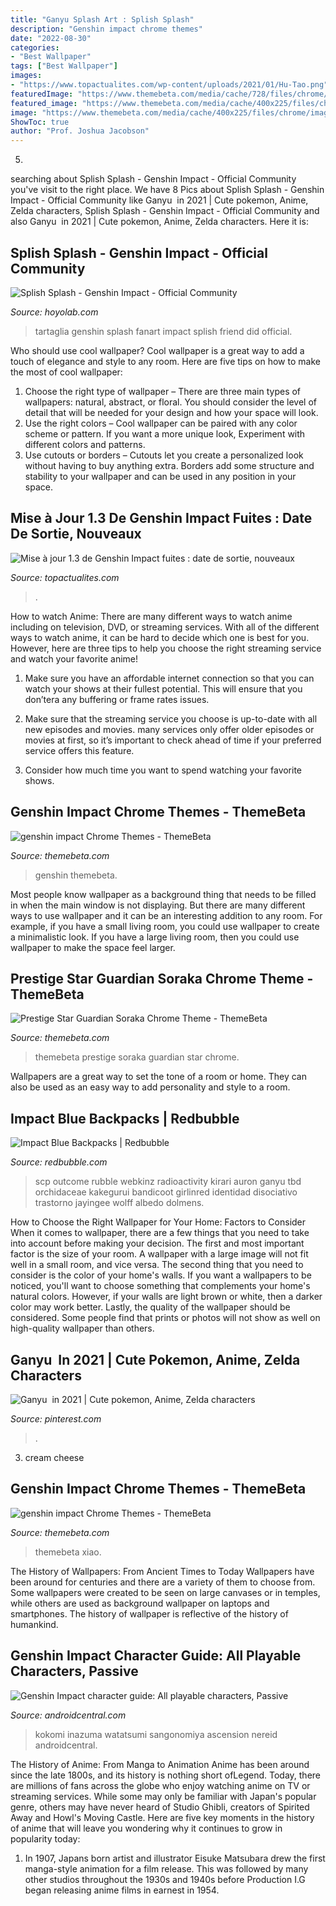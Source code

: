 ```yaml
---
title: "Ganyu Splash Art : Splish Splash"
description: "Genshin impact chrome themes"
date: "2022-08-30"
categories:
- "Best Wallpaper"
tags: ["Best Wallpaper"]
images:
- "https://www.topactualites.com/wp-content/uploads/2021/01/Hu-Tao.png"
featuredImage: "https://www.themebeta.com/media/cache/728/files/chrome/images/202011/23/afa06dfed09f823e387e443e5b66fcba.png"
featured_image: "https://www.themebeta.com/media/cache/400x225/files/chrome/images/202102/28/60f0ad78d6de3e9fcb2e995c6725227c.png"
image: "https://www.themebeta.com/media/cache/400x225/files/chrome/images/202101/04/af98ddbb88df7957233b005415f2802c.png"
ShowToc: true
author: "Prof. Joshua Jacobson"
---
```



5.

	

		
searching about Splish Splash - Genshin Impact - Official Community you've visit to the right place. We have 8 Pics about Splish Splash - Genshin Impact - Official Community like Ganyu ️ in 2021 | Cute pokemon, Anime, Zelda characters, Splish Splash - Genshin Impact - Official Community and also Ganyu ️ in 2021 | Cute pokemon, Anime, Zelda characters. Here it is:
		
    
## Splish Splash - Genshin Impact - Official Community

<img loading=lazy src="https://upload-os-bbs.mihoyo.com/upload/2020/12/23/49271955/19f80010e5f5262f7430173e763fd84e_4521970883790395015.png?x-oss-process=image/resize,s_740/quality,q_80/auto-orient,0/interlace,1/format,jpg" onerror="this.onerror=null;this.src='https://tse4.mm.bing.net/th?id=OIP.Om4Kxi8rQUw-pfOCxfQgnAHaEo&amp;pid=15.1';" alt="Splish Splash - Genshin Impact - Official Community">

_Source: hoyolab.com_

>tartaglia genshin splash fanart impact splish friend did official. 

	

Who should use cool wallpaper?
Cool wallpaper is a great way to add a touch of elegance and style to any room. Here are five tips on how to make the most of cool wallpaper: 
1) Choose the right type of wallpaper – There are three main types of wallpapers: natural, abstract, or floral. You should consider the level of detail that will be needed for your design and how your space will look. 
2) Use the right colors – Cool wallpaper can be paired with any color scheme or pattern. If you want a more unique look, Experiment with different colors and patterns. 
3) Use cutouts or borders – Cutouts let you create a personalized look without having to buy anything extra. Borders add some structure and stability to your wallpaper and can be used in any position in your space.

    
## Mise à Jour 1.3 De Genshin Impact Fuites : Date De Sortie, Nouveaux

<img loading=lazy src="https://www.topactualites.com/wp-content/uploads/2021/01/Hu-Tao.png" onerror="this.onerror=null;this.src='https://tse2.mm.bing.net/th?id=OIP.BuY8Bu5BRFo5ed70Qj1iWgHaDt&amp;pid=15.1';" alt="Mise à jour 1.3 de Genshin Impact fuites : date de sortie, nouveaux">

_Source: topactualites.com_

>. 

	

How to watch Anime: There are many different ways to watch anime including on television, DVD, or streaming services.
With all of the different ways to watch anime, it can be hard to decide which one is best for you. However, here are three tips to help you choose the right streaming service and watch your favorite anime!
1. Make sure you have an affordable internet connection so that you can watch your shows at their fullest potential. This will ensure that you don’tera any buffering or frame rates issues.

2. Make sure that the streaming service you choose is up-to-date with all new episodes and movies. many services only offer older episodes or movies at first, so it’s important to check ahead of time if your preferred service offers this feature.

3. Consider how much time you want to spend watching your favorite shows.

    
## Genshin Impact Chrome Themes - ThemeBeta

<img loading=lazy src="https://www.themebeta.com/media/cache/400x225/files/chrome/images/202102/28/60f0ad78d6de3e9fcb2e995c6725227c.png" onerror="this.onerror=null;this.src='https://tse3.mm.bing.net/th?id=OIP.39mfizX8l3qWLDxAWtqZ-gAAAA&amp;pid=15.1';" alt="genshin impact Chrome Themes - ThemeBeta">

_Source: themebeta.com_

>genshin themebeta. 

	

Most people know wallpaper as a background thing that needs to be filled in when the main window is not displaying. But there are many different ways to use wallpaper and it can be an interesting addition to any room. For example, if you have a small living room, you could use wallpaper to create a minimalistic look. If you have a large living room, then you could use wallpaper to make the space feel larger.

    
## Prestige Star Guardian Soraka Chrome Theme - ThemeBeta

<img loading=lazy src="https://www.themebeta.com/media/cache/728/files/chrome/images/202011/23/afa06dfed09f823e387e443e5b66fcba.png" onerror="this.onerror=null;this.src='https://tse4.mm.bing.net/th?id=OIP.1b4rTt8ymd67vYAfitMNXAHaEK&amp;pid=15.1';" alt="Prestige Star Guardian Soraka Chrome Theme - ThemeBeta">

_Source: themebeta.com_

>themebeta prestige soraka guardian star chrome. 

	

Wallpapers are a great way to set the tone of a room or home. They can also be used as an easy way to add personality and style to a room.

    
## Impact Blue Backpacks | Redbubble

<img loading=lazy src="https://ih1.redbubble.net/image.1962377347.4321/ur,backpack_front,square,600x600.jpg" onerror="this.onerror=null;this.src='https://tse2.mm.bing.net/th?id=OIP.HdhFYCm2TjuZFC_nyUmFQQHaHa&amp;pid=15.1';" alt="Impact Blue Backpacks | Redbubble">

_Source: redbubble.com_

>scp outcome rubble webkinz radioactivity kirari auron ganyu tbd orchidaceae kakegurui bandicoot girlinred identidad disociativo trastorno jayingee wolff albedo dolmens. 

	

How to Choose the Right Wallpaper for Your Home: Factors to Consider
When it comes to wallpaper, there are a few things that you need to take into account before making your decision. The first and most important factor is the size of your room. A wallpaper with a large image will not fit well in a small room, and vice versa. 
The second thing that you need to consider is the color of your home's walls. If you want a wallpapers to be noticed, you'll want to choose something that complements your home's natural colors. However, if your walls are light brown or white, then a darker color may work better. 
Lastly, the quality of the wallpaper should be considered. Some people find that prints or photos will not show as well on high-quality wallpaper than others.

    
## Ganyu ️ In 2021 | Cute Pokemon, Anime, Zelda Characters

<img loading=lazy src="https://i.pinimg.com/736x/14/d4/c1/14d4c1b01aff7da29cbe631c7a798824.jpg" onerror="this.onerror=null;this.src='https://tse4.mm.bing.net/th?id=OIP.eRS8nOHctQIhRI5_Hki21AHaGv&amp;pid=15.1';" alt="Ganyu ️ in 2021 | Cute pokemon, Anime, Zelda characters">

_Source: pinterest.com_

>. 

	

3. cream cheese 

    
## Genshin Impact Chrome Themes - ThemeBeta

<img loading=lazy src="https://www.themebeta.com/media/cache/400x225/files/chrome/images/202101/04/af98ddbb88df7957233b005415f2802c.png" onerror="this.onerror=null;this.src='https://tse2.mm.bing.net/th?id=OIP.nkbFp7NlqxFAqc_vtY1O8wAAAA&amp;pid=15.1';" alt="genshin impact Chrome Themes - ThemeBeta">

_Source: themebeta.com_

>themebeta xiao. 

	

The History of Wallpapers: From Ancient Times to Today
Wallpapers have been around for centuries and there are a variety of them to choose from. Some wallpapers were created to be seen on large canvases or in temples, while others are used as background wallpaper on laptops and smartphones. The history of wallpaper is reflective of the history of humankind.

    
## Genshin Impact Character Guide: All Playable Characters, Passive

<img loading=lazy src="https://www.androidcentral.com/sites/androidcentral.com/files/styles/large/public/article_images/2021/08/genshin-impact-sangonomiya-kokomi-cropped.jpg" onerror="this.onerror=null;this.src='https://tse1.mm.bing.net/th?id=OIP.U8UZtCuGVILQ1-oxoIqXEQHaHi&amp;pid=15.1';" alt="Genshin Impact character guide: All playable characters, Passive">

_Source: androidcentral.com_

>kokomi inazuma watatsumi sangonomiya ascension nereid androidcentral. 

	

The History of Anime: From Manga to Animation
Anime has been around since the late 1800s, and its history is nothing short ofLegend. Today, there are millions of fans across the globe who enjoy watching anime on TV or streaming services. While some may only be familiar with Japan's popular genre, others may have never heard of Studio Ghibli, creators of Spirited Away and Howl's Moving Castle. Here are five key moments in the history of anime that will leave you wondering why it continues to grow in popularity today:
1) In 1907, Japans born artist and illustrator Eisuke Matsubara drew the first manga-style animation for a film release. This was followed by many other studios throughout the 1930s and 1940s before Production I.G began releasing anime films in earnest in 1954.

